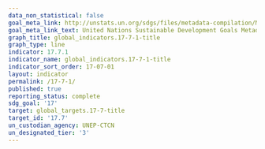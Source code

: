 ```yaml
---
data_non_statistical: false
goal_meta_link: http://unstats.un.org/sdgs/files/metadata-compilation/Metadata-Goal-17.pdf
goal_meta_link_text: United Nations Sustainable Development Goals Metadata (pdf 468kB)
graph_title: global_indicators.17-7-1-title
graph_type: line
indicator: 17.7.1
indicator_name: global_indicators.17-7-1-title
indicator_sort_order: 17-07-01
layout: indicator
permalink: /17-7-1/
published: true
reporting_status: complete
sdg_goal: '17'
target: global_targets.17-7-title
target_id: '17.7'
un_custodian_agency: UNEP-CTCN
un_designated_tier: '3'
---
```


